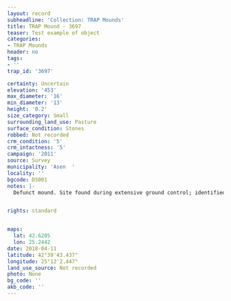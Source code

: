 ```yaml
---
layout: record
subheadline: 'Collection: TRAP Mounds'
title: TRAP Mound - 3697
teaser: Test example of object
categories:
- TRAP Mounds
header: no
tags:
- ''
trap_id: '3697'

certainty: Uncertain
elevation: '453'
max_diameter: '16'
min_diameter: '13'
height: '0.2'
size_category: Small
surrounding_land_use: Pasture
surface_condition: Stones
robbed: Not recorded
crm_condition: '5'
crm_intactness: '5'
campaign: '2011'
source: Survey
municipality: 'Asen  '
locality: ''
bgcode: DS001
notes: |-
  Defunct mound. Site found during extensive ground control; identified as mound but not fully registered.


rights: standard


maps:
  lat: 42.6285
  lon: 25.2442
date: 2018-04-11
latitude: 42°39'43.437"
longitude: 25°12'2.447"
land_use_source: Not recorded
photo: None
bg_code: ''
akb_code: ''
---
```

